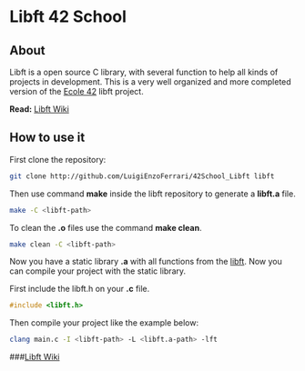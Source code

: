 # Libft 42 School

## About

Libft is a open source C library, with several function to help all kinds of projects in development. This is a very well organized and more completed version of the [Ecole 42](https://www.42.fr/en/ "42 schoool") libft project.

**Read:** [Libft Wiki](https://github.com/LuigiEnzoFerrari/42School_Libft/wiki/libft3 "all functions")



## How to use it

First clone the repository:

```sh
git clone http://github.com/LuigiEnzoFerrari/42School_Libft libft
```

Then use command **make** inside the libft repository to generate a **libft.a** file.


```sh
make -C <libft-path>
```

To clean the **.o** files use the command **make clean**.

```sh
make clean -C <libft-path>
```

Now you have a static library **.a** with all functions from the [libft](https://github.com/LuigiEnzoFerrari/42School_Libft/wiki/libft1 "libft by header type"). Now you can compile your project with the static library.  


First include the libft.h on your **.c** file.

```c
#include <libft.h>
```
Then compile your project like the example below:

```sh
clang main.c -I <libft-path> -L <libft.a-path> -lft
```

###[Libft Wiki](https://github.com/LuigiEnzoFerrari/42School_Libft/wiki/libft3 "42 functions")